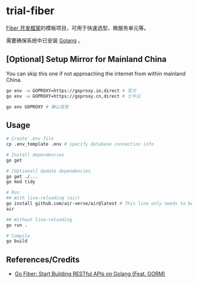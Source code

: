 # trial-fiber

[Fiber 开发框架](https://docs.gofiber.io/)的模板项目，可用于快速选型、微服务单元等。

需要确保系统中已安装 [Golang](https://go.dev/) 。

## [Optional] Setup Mirror for Mainland China

You can skip this one if not approaching the internet from within mainland China.

```bash
go env -w GOPROXY=https://goproxy.io,direct # 官方
go env -w GOPROXY=https://goproxy.cn,direct # 七牛云

go env GOPROXY # 确认信息
```

## Usage

```bash
# Create .env file
cp .env_template .env # specify database connection info

# Install dependencies
go get

# [Optional] Update dependencies
go get ./...
go mod tidy

# Run
## With live-reloading (air)
go install github.com/air-verse/air@latest # This line only needs to be run once
air

## Without live-reloading
go run .

# Compile
go build
```

## References/Credits

- [Go Fiber: Start Building RESTful APIs on Golang (Feat. GORM)](https://dev.to/percoguru/getting-started-with-apis-in-golang-feat-fiber-and-gorm-2n34)